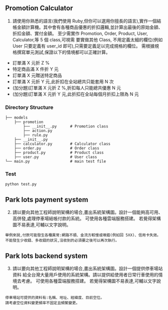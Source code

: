 ## Promotion Calculator
1. 請使用你熟悉的語言(我們使用 Ruby,但你可以選用你擅⻑的語言),實作一個結
帳金額計算機。其中會有各種商品優惠的折扣邏輯,並計算出最後的原始金額、折扣金額、實付金額。
至少需實作 Promotion, Order, Product, User, Calculator,等 5 個 class,可視需
要實做其他 Class, 不用定義太細的欄位(例如 User 只要定義有 user_id 即可),只需要定義足以完成規格的欄位。
需根據規格撰寫單元測試,保證以下的情境都可以正確計算。
* 訂單滿 X 元折 Z %
* 特定商品滿 X 件折 Y 元
* 訂單滿 X 元贈送特定商品
* 訂單滿 X 元折 Y 元,此折扣在全站總共只能套用 N 次
* (加分題)訂單滿 X 元折 Z %,折扣每人只能總共優惠 N 元
* (加分題)訂單滿 X 元折 Y 元,此折扣在全站每個月折扣上限為 N 元
### Directory Structure
```
├── models
    ├── promotion            
        ├── __init__.py      # Promotion class
        ├── action.py
        ├── rule.py
    ├── __init__.py
    ├── calculator.py        # Calculator class
    ├── order.py             # Order class
    ├── product.py           # Product class
    ├── user.py              # User class
└── main.py                  # main test file
```
### Test
`python test.py`
## Park lots payment system
2. 請以要向其他工程師說明架構的場合,畫出系統架構圖。設計一個能夠高可用、高併發,處理停車場結帳付款的系統。
可使用各種雲端服務搭建。
若覺得架構圖不易表達,可輔以文字說明。
```
舉例來說,付款可能發生各種異常:網路不順、金流方較慢或噴錯(例如回 5XX)、信用卡失效。
不能發生少收錢、多收錢的狀況,沒收到的必須要之後可以再次執行。
```
## Park lots backend system
3. 請以要向其他工程師說明架構的場合,畫出系統架構圖。設計一個提供停車場站資料
給全台灣大量用戶使用的系統架構。請以提供給使用者日常行車使用的情境去考慮。
可使用各種雲端服務搭建。
若覺得架構圖不易表達,可輔以文字說明。
```
停車場站可提供的資料有:名稱、地址、經緯度、目前空位。
請考慮空位資料變更頻率不固定且頻繁變更。
```